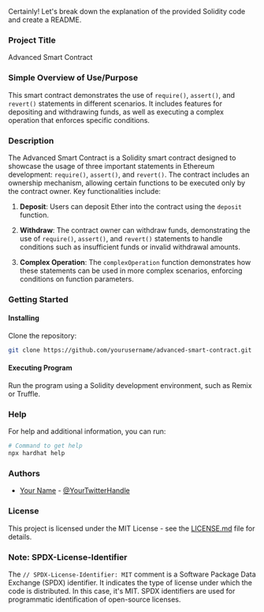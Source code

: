 Certainly! Let's break down the explanation of the provided Solidity code and create a README.

### Project Title

Advanced Smart Contract

### Simple Overview of Use/Purpose

This smart contract demonstrates the use of `require()`, `assert()`, and `revert()` statements in different scenarios. It includes features for depositing and withdrawing funds, as well as executing a complex operation that enforces specific conditions.

### Description

The Advanced Smart Contract is a Solidity smart contract designed to showcase the usage of three important statements in Ethereum development: `require()`, `assert()`, and `revert()`. The contract includes an ownership mechanism, allowing certain functions to be executed only by the contract owner. Key functionalities include:

1. **Deposit**: Users can deposit Ether into the contract using the `deposit` function.

2. **Withdraw**: The contract owner can withdraw funds, demonstrating the use of `require()`, `assert()`, and `revert()` statements to handle conditions such as insufficient funds or invalid withdrawal amounts.

3. **Complex Operation**: The `complexOperation` function demonstrates how these statements can be used in more complex scenarios, enforcing conditions on function parameters.

### Getting Started

#### Installing

Clone the repository:

```bash
git clone https://github.com/yourusername/advanced-smart-contract.git
```

#### Executing Program

Run the program using a Solidity development environment, such as Remix or Truffle.

### Help

For help and additional information, you can run:

```bash
# Command to get help
npx hardhat help
```

### Authors

- [Your Name](https://github.com/Ndifreke000) - [@YourTwitterHandle](https://twitter.com/Ndii_ekanem)

### License

This project is licensed under the MIT License - see the [LICENSE.md](LICENSE.md) file for details.

### Note: SPDX-License-Identifier

The `// SPDX-License-Identifier: MIT` comment is a Software Package Data Exchange (SPDX) identifier. It indicates the type of license under which the code is distributed. In this case, it's MIT. SPDX identifiers are used for programmatic identification of open-source licenses.
